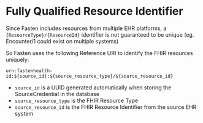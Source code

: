 
# Fully Qualified Resource Identifier

Since Fasten includes resources from multiple EHR platforms, a `{ResourceType}/{ResourceId}` identifier is not guaranteed to be unique (eg. Encounter/1 could exist on multiple systems)

So Fasten uses the following Reference URI to identify the FHIR resources uniquely:

`urn:fastenhealth-id:${source_id}:${source_resource_type}/${source_resource_id}`

- `source_id` is a UUID generated automatically when storing the SourceCredential in the database
- `source_resource_type` is the FHIR Resource Type
- `source_resource_id` is the FHIR Resource Identifier from the source EHR system


#